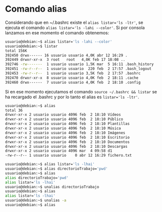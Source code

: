 # Comando alias

Considerando que en ~/.bashrc existe el `alias listar='ls -ltr'`, se ejecuta el comando `alias listar='ls -lahi --color'`. Si por consola lanzamos en ese momento el comando obtenemos:

```bash
usuario@debian:~$ alias listar='ls -lahi --color'
usuario@debian:~$ listar
total 156K
392450 drwx------ 16 usuario usuario 4,0K abr 12 16:29 .
392449 drwxr-xr-x  3 root   root   4,0K feb 17 18:08 ..
392746 -rw-------  1 usuario usuario 1,5K mar  5 16:11 .bash_history
392451 -rw-r--r--  1 usuario usuario  220 feb  2 17:57 .bash_logout
392453 -rw-r--r--  1 usuario usuario 3,5K feb  2 17:57 .bashrc
392470 drwxr-xr-x  8 usuario usuario 4,0K feb  2 18:11 .cache
392460 drwx------  7 usuario usuario 4,0K feb  2 18:10 .config
```

Si en ese momento ejecutamos el comando `source ~/.bashrc && listar` se ha recargado el .bashrc y por lo tanto el alias es `listar='ls -ltr'`.

```bash
usuario@debian:~$ alias
total 36
drwxr-xr-x 2 usuario usuario 4096 feb  2 18:10 Vídeos
drwxr-xr-x 2 usuario usuario 4096 feb  2 18:10 Público
drwxr-xr-x 2 usuario usuario 4096 feb  2 18:10 Plantillas
drwxr-xr-x 2 usuario usuario 4096 feb  2 18:10 Música
drwxr-xr-x 2 usuario usuario 4096 feb  2 18:10 Imágenes
drwxr-xr-x 2 usuario usuario 4096 feb  2 18:10 Escritorio
drwxr-xr-x 2 usuario usuario 4096 feb  2 18:10 Documentos
drwxr-xr-x 2 usuario usuario 4096 feb  2 18:10 Descargas
drwxr-xr-x 2 usuario usuario 4096 mar  4 09:58 d1
-rw-r--r-- 1 usuario usuario    0 abr 12 16:29 fichero.txt
```

```bash
usuario@debian:~$ alias listar='ls -lhai'
usuario@debian:~$ alias directorioTrabajo='pwd'
usuario@debian:~$ alias
alias directorioTrabajo='pwd'
alias listar='ls -lhai'
usuario@debian:~$ unalias directorioTrabajo
usuario@debian:~$ alias
alias listar='ls -lhai'
usuario@debian:~$ unalias -a
usuario@debian:~$ alias
```
